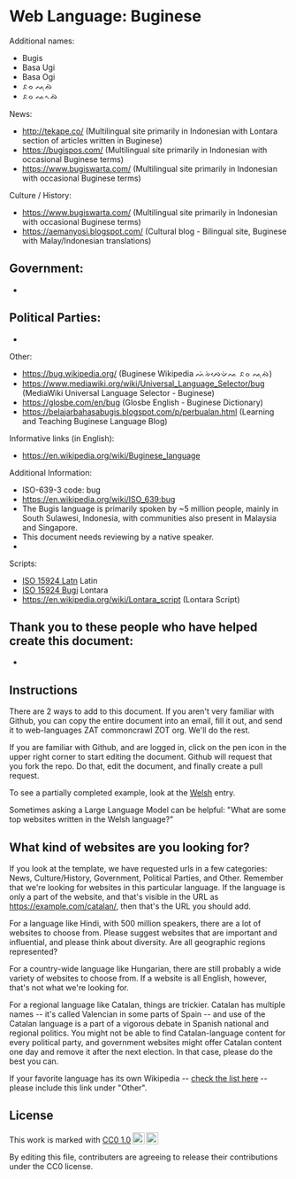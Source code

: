 # Web Language: Buginese

Additional names:
- Bugis
- Basa Ugi
- Basa Ogi
- ᨅᨔ ᨕᨘᨁᨗ
- ᨅᨔ ᨕᨚᨁᨗ

News:
- http://tekape.co/ (Multilingual site primarily in Indonesian with Lontara section of articles written in Buginese)
- https://bugispos.com/ (Multilingual site primarily in Indonesian with occasional Buginese terms)
- https://www.bugiswarta.com/ (Multilingual site primarily in Indonesian with occasional Buginese terms)

Culture / History:
- https://www.bugiswarta.com/ (Multilingual site primarily in Indonesian with occasional Buginese terms)
- https://aemanyosi.blogspot.com/ (Cultural blog - Bilingual site, Buginese with Malay/Indonesian translations)

Government:
- 
- 

Political Parties:
- 
- 

Other:
- https://bug.wikipedia.org/ (Buginese Wikipedia ᨓᨗᨀᨗᨄᨙᨉᨗᨕ ᨅᨔ ᨕᨘᨁᨗ)
- https://www.mediawiki.org/wiki/Universal_Language_Selector/bug (MediaWiki Universal Language Selector - Buginese)
- https://glosbe.com/en/bug (Glosbe English - Buginese Dictionary)
- https://belajarbahasabugis.blogspot.com/p/perbualan.html (Learning and Teaching Buginese Language Blog)

Informative links (in English):
- https://en.wikipedia.org/wiki/Buginese_language

Additional Information:
- ISO-639-3 code: bug
- https://en.wikipedia.org/wiki/ISO_639:bug
- The Bugis language is primarily spoken by ~5 million people, mainly in South Sulawesi, Indonesia, with communities also present in Malaysia and Singapore.
- This document needs reviewing by a native speaker.
- 

Scripts:
- <a href="https://en.wikipedia.org/wiki/ISO_15924">ISO 15924 Latn</a> Latin
- <a href="https://en.wikipedia.org/wiki/ISO_15924">ISO 15924 Bugi</a> Lontara
- https://en.wikipedia.org/wiki/Lontara_script (Lontara Script)

Thank you to these people who have helped create this document:
- 
- 

## Instructions

There are 2 ways to add to this document. If you aren't very familiar
with Github, you can copy the entire document into an email, fill it
out, and send it to web-languages ZAT commoncrawl ZOT org. We'll do the rest.

If you are familiar with Github, and are logged in, click on the pen
icon in the upper right corner to start editing the document.
Github will request that you fork the repo. Do that, edit the
document, and finally create a pull request.

To see a partially completed example, look at the
[Welsh](../living/welsh.md) entry.

Sometimes asking a Large Language Model can be helpful: "What are some
top websites written in the Welsh language?"

## What kind of websites are you looking for?

If you look at the template, we have requested urls in a few
categories: News, Culture/History, Government, Political Parties, and
Other. Remember that we're looking for websites in this particular
language. If the language is only a part of the website, and that's
visible in the URL as https://example.com/catalan/, then that's the
URL you should add.

For a language like Hindi, with 500 million speakers, there are a lot
of websites to choose from. Please suggest websites that are important
and influential, and please think about diversity. Are all geographic
regions represented?

For a country-wide language like Hungarian, there are still probably a
wide variety of websites to choose from. If a website is all English,
however, that's not what we're looking for.

For a regional language like Catalan, things are trickier. Catalan has
multiple names -- it's called Valencian in some parts of Spain -- and
use of the Catalan language is a part of a vigorous debate in Spanish
national and regional politics. You might not be able to find
Catalan-language content for every political party, and government
websites might offer Catalan content one day and remove it after
the next election. In that case, please do the best you can.

If your favorite language has its own Wikipedia -- [check the list here](https://en.wikipedia.org/wiki/List_of_Wikipedias) --
please include this link under "Other".

## License

<p xmlns:cc="http://creativecommons.org/ns#" >This work is marked with <a href="https://creativecommons.org/publicdomain/zero/1.0/?ref=chooser-v1" target="_blank" rel="license noopener noreferrer" style="display:inline-block;">CC0 1.0<img style="height:22px!important;margin-left:3px;vertical-align:text-bottom;" src="https://mirrors.creativecommons.org/presskit/icons/cc.svg?ref=chooser-v1" alt=""><img style="height:22px!important;margin-left:3px;vertical-align:text-bottom;" src="https://mirrors.creativecommons.org/presskit/icons/zero.svg?ref=chooser-v1" alt=""></a></p>

By editing this file, contributers are agreeing to release their contributions under the CC0 license.
